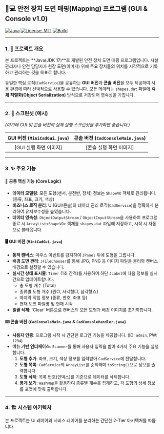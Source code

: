 ## 🎨💻 안전 장치 도면 매핑(Mapping) 프로그램 (GUI & Console v1.0)

[![Java](https://img.shields.io/badge/Java-17-blue.svg?style=for-the-badge&logo=openjdk)](https://www.oracle.com/java/technologies/javase/jdk17-archive-downloads.html)
[![License: MIT](https://img.shields.io/badge/License-MIT-yellow.svg?style=for-the-badge)](https://opensource.org/licenses/MIT)
[![Build](https://img.shields.io/badge/Build-Passing-brightgreen.svg?style=for-the-badge)](https://github.com/)

---

### 1. 📖 프로젝트 개요

본 프로젝트는 **Java(JDK 17)**로 개발된 안전 장치 도면 매핑 프로그램입니다. 시설 관리자나 안전 담당자가 현장 도면(이미지) 위에 주요 장치들의 위치를 시각적으로 기록하고 관리하는 것을 목표로 합니다.

동일한 핵심 로직(`CadService`)을 공유하는 **GUI 버전**과 **콘솔 버전**을 모두 제공하여 사용 환경에 따라 선택적으로 사용할 수 있습니다. 모든 데이터는 `shapes.dat` 파일에 **객체 직렬화(Object Serialization)** 방식으로 저장되어 영속성을 가집니다.

---

### 2. 📸 스크린샷 (예시)

*(여기에 GUI 및 콘솔 버전의 실제 실행 스크린샷을 추가하면 좋습니다.)*

| GUI 버전 (`MiniCadGui.java`) | 콘솔 버전 (`CadConsoleMain.java`) |
| :---: | :---: |
| \[GUI 실행 화면 이미지] | \[콘솔 실행 화면 이미지] |

---

### 3. ✨ 주요 기능

#### 💎 공통 핵심 기능 (Core Logic)

* **데이터 모델링**: 모든 도형(센서, 분전반, 장치) 정보는 `ShapeVO` 객체로 관리됩니다. (종류, 좌표, 크기, 색상)
* **비즈니스 로직 분리**: UI(GUI/콘솔)와 데이터 관리 로직(`CadService`)을 명확하게 분리하여 유지보수성을 높였습니다.
* **데이터 영속성**: `ObjectOutputStream` / `ObjectInputStream`을 사용하여 프로그램 종료 시 `ArrayList<ShapeVO>` 객체를 `shapes.dat` 파일에 저장하고, 시작 시 자동으로 불러옵니다.

#### 🖥️ GUI 버전 (`MiniCadGui.java`)

* **동적 캔버스**: 마우스 이벤트를 감지하여 `JPanel` 위에 도형을 그립니다.
* **배경 도면 관리**: `JFileChooser`를 통해 JPG, PNG 등 이미지 파일을 불러와 캔버스 배경으로 설정할 수 있습니다.
* **실시간 상태 표시줄**: `Timer` (1초 간격)를 사용하여 하단 `JLabel`에 다음 정보를 실시간으로 업데이트합니다.
    * 총 도형 개수 (Total)
    * 종류별 도형 개수 (원○, 사각형□, 삼각형△)
    * 마지막 작업 정보 (종류, 번호, 좌표 등)
    * 현재 도면 파일명 및 현재 시각
* **일괄 삭제**: 'Clear' 버튼으로 캔버스의 모든 도형과 배경 이미지를 초기화합니다.

#### ⌨️ 콘솔 버전 (`CadConsoleMain.java` & `CadConsoleHandler.java`)

* **사용자 인증**: 프로그램 시작 시 간단한 로그인 기능을 제공합니다. (ID: `admin`, PW: `1234`)
* **메뉴 기반 인터페이스**: `Scanner`를 통해 사용자 입력을 받아 4가지 주요 기능을 실행합니다.
    1.  **도형 추가**: 좌표, 크기, 색상 정보를 입력받아 `CadService`에 전달합니다.
    2.  **도형 목록**: `CadService`의 `ArrayList`를 순회하며 `toString()`으로 정보를 출력합니다.
    3.  **도형 삭제**: 목록 번호(인덱스)를 기준으로 데이터를 삭제합니다.
    4.  **통계 보기**: `HashMap`을 활용하여 종류별 개수를 집계하고, 각 도형의 상세 정보를 포맷에 맞춰 출력합니다.

---

### 4. 🏗️ 시스템 아키텍처

본 프로젝트는 UI 레이어와 서비스 레이어를 분리하는 간단한 2-Tier 아키텍처를 따릅니다.
